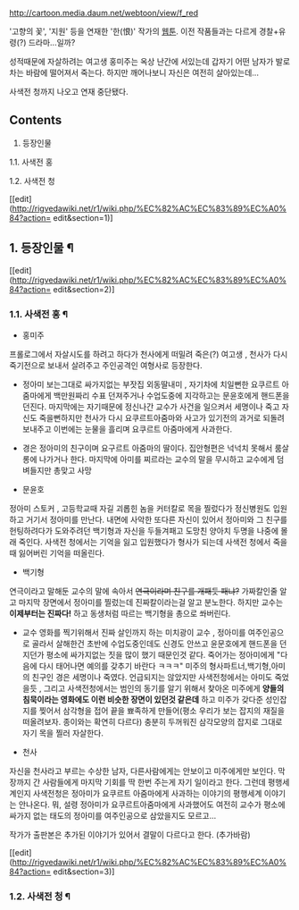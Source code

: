 <http://cartoon.media.daum.net/webtoon/view/f_red>

'고향의 꽃', '지원' 등을 연재한 '한(恨)' 작가의 [웹툰](%EC%9B%B9%ED%88%B0.md). 이전 작품들과는 다르게
경찰+유령(?) 드라마...일까?

성적때문에 자살하려는 여고생 홍미주는 옥상 난간에 서있는데 갑자기 어떤 남자가 발로 차는 바람에 떨어져서 죽는다. 하지만 깨어나보니 자신은
여전히 살아있는데...

사색전 청까지 나오고 연재 중단됐다.

## Contents

    

1. 등장인물 
    

1.1. 사색전 홍

1.2. 사색전 청

[[edit](http://rigvedawiki.net/r1/wiki.php/%EC%82%AC%EC%83%89%EC%A0%84?action=
edit&section=1)]

## 1. 등장인물 ¶

[[edit](http://rigvedawiki.net/r1/wiki.php/%EC%82%AC%EC%83%89%EC%A0%84?action=
edit&section=2)]

### 1.1. 사색전 홍 ¶

  

  * 홍미주  

프롤로그에서 자살시도를 하려고 하다가 천사에게 떠밀려 죽은(?) 여고생 , 천사가 다시 죽기전으로 보내서 살려주고 주인공격인 여형사로
등장한다.

  

  * 정아미
보는그대로 싸가지없는 부잣집 외동딸내미 , 자기차에 치일뻔한 요쿠르트 아줌마에게 백만원짜리 수표 던져주거나 수업도중에 지각하고는 문윤호에게
핸드폰을 던진다. 마지막에는 자기때문에 정신나간 교수가 사건을 일으켜서 세명이나 죽고 자신도 죽을뻔하지만 천사가 다시 요쿠르트아줌마와 사고가
있기전의 과거로 되돌려보내주고 이번에는 눈물을 흘리며 요쿠르트 아줌마에게 사과한다.

  

  * 경은
정아미의 친구이며 요구르트 아줌마의 딸이다. 집안형편은 넉넉치 못해서 룸살롱에 나가거나 한다. 마지막에 아미를 찌르라는 교수의 말을 무시하고
교수에게 덤벼들지만 총맞고 사망

  

  * 문윤호  

정아미 스토커 , 고등학교때 자길 괴롭힌 놈을 커터칼로 목을 찔렀다가 정신병원도 입원하고 거기서 정아미를 만난다. 내면에 사악한 또다른
자신이 있어서 정아미와 그 친구를 헌팅하려다가 도와주려던 백기형과 자신을 두들겨패고 도망친 양아치 두명을 나중에 몰래 죽인다. 사색전
청에서는 기억을 잃고 입원했다가 형사가 되는데 사색전 청에서 죽을때 잃어버린 기억을 떠올린다.

  

  * 백기형  

연극이라고 말해둔 교수의 말에 속아서 <del>연극이라며 친구를 개패듯 패냐?</del> 가짜칼인줄 알고 마지막 장면에서 정아미를 찔렀는데
진짜칼이라는걸 알고 분노한다. 하지만 교수는 **이제부터는 진짜다!** 하고 동생처럼 따르는 백기형을 총으로 쏴버린다.

  

  * 교수
영화를 찍기위해서 진짜 살인까지 하는 미치광이 교수 , 정아미를 여주인공으로 골라서 살해한건 초반에 수업도중인데도 신경도 안쓰고 윤문호에게
핸드폰을 던지던가 평소에 싸가지없는 짓을 많이 했기 때문인것 같다. 죽어가는 정아미에게 "다음에 다시 태어나면 예의를 갖추기 바란다 ㅋㅋㅋ"
미주의 형사파트너,백기형,아미의 친구인 경은 세명이나 죽였다. 언급되지는 않았지만 사색전청에서는 아미도 죽었을듯 , 그리고 사색전청에서는
범인의 동기를 알기 위해서 찾아온 미주에게 **양들의 침묵이라는 영화에도 이런 비슷한 장면이 있던것 같은데** 하고 미주가 갖다준 성인잡지를
찢어서 삼각형을 접어 끝을 뾰족하게 만들어(평소 우리가 보는 잡지의 재질을 떠올려보자. 종이와는 확연히 다르다) 충분히 두꺼워진 삼각모양의
잡지로 그대로 자기 목을 찔러 자살한다.

  

  * 천사   

자신을 천사라고 부르는 수상한 남자, 다른사람에게는 안보이고 미주에게만 보인다. 막장까지 간 사람들에게 마지막 기회를 딱 한번 주는게 자기
일이라고 한다. 그런데 평행세계인지 사색전청은 정아미가 요쿠르트 아줌마에게 사과하는 이야기의 평행세계 이야기는 안나온다. 뭐, 설령 정아미가
요쿠르트아줌마에게 사과했어도 여전히 교수가 평소에 싸가지 없는 태도의 정아미를 여주인공으로 삼았을지도 모르고...

  

작가가 출판본은 추가된 이야기가 있어서 결말이 다르다고 한다. (추가바람)

[[edit](http://rigvedawiki.net/r1/wiki.php/%EC%82%AC%EC%83%89%EC%A0%84?action=
edit&section=3)]

### 1.2. 사색전 청 ¶

